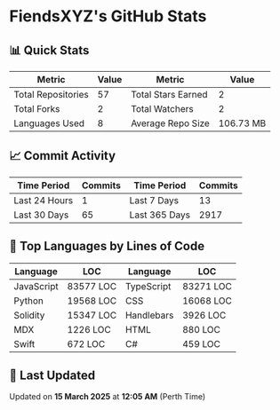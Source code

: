 # FiendsXYZ's GitHub Stats

## 📊 Quick Stats

| Metric               | Value       | Metric               | Value       |
|----------------------|-------------|----------------------|-------------|
| Total Repositories   | 57 | Total Stars Earned   | 2 |
| Total Forks          | 2 | Total Watchers       | 2 |
| Languages Used       | 8 | Average Repo Size    | 106.73 MB |

## 📈 Commit Activity

| Time Period      | Commits      | Time Period      | Commits      |
|------------------|--------------|------------------|--------------|
| Last 24 Hours    | 1 | Last 7 Days      | 13 |
| Last 30 Days     | 65 | Last 365 Days    | 2917 |

## 📝 Top Languages by Lines of Code

| Language       | LOC        | Language       | LOC        |
|----------------|------------|----------------|------------|
| JavaScript       | 83577 LOC  | TypeScript       | 83271 LOC  |
| Python       | 19568 LOC  | CSS       | 16068 LOC  |
| Solidity       | 15347 LOC  | Handlebars       | 3926 LOC  |
| MDX       | 1226 LOC  | HTML       | 880 LOC  |
| Swift       | 672 LOC  | C#       | 459 LOC  |

## 📅 Last Updated

Updated on **15 March 2025** at **12:05 AM** (Perth Time)
